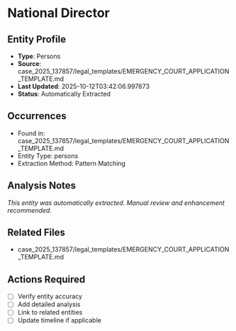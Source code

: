 # National Director

## Entity Profile
- **Type**: Persons
- **Source**: case_2025_137857/legal_templates/EMERGENCY_COURT_APPLICATION_TEMPLATE.md
- **Last Updated**: 2025-10-12T03:42:06.997873
- **Status**: Automatically Extracted

## Occurrences
- Found in: case_2025_137857/legal_templates/EMERGENCY_COURT_APPLICATION_TEMPLATE.md
- Entity Type: persons
- Extraction Method: Pattern Matching

## Analysis Notes
*This entity was automatically extracted. Manual review and enhancement recommended.*

## Related Files
- case_2025_137857/legal_templates/EMERGENCY_COURT_APPLICATION_TEMPLATE.md

## Actions Required
- [ ] Verify entity accuracy
- [ ] Add detailed analysis
- [ ] Link to related entities
- [ ] Update timeline if applicable
